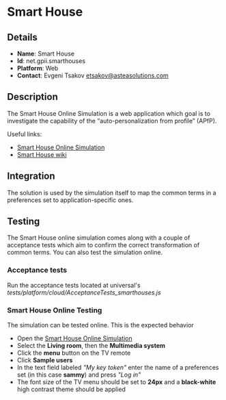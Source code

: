 # Smart House

## Details

* __Name__: Smart House
* __Id__: net.gpii.smarthouses
* __Platform__: Web
* __Contact__: Evgeni Tsakov <etsakov@asteasolutions.com>

## Description
The Smart House Online Simulation is a web application which goal is to investigate the capability of the “auto-personalization from profile” (APfP).

Useful links:

  * [Smart House Online Simulation](https://smarthouse.remex.hdm-stuttgart.de)
  * [Smart House wiki](http://wiki.gpii.net/w/Smart_House_Online_Simulation)

## Integration
The solution is used by the simulation itself to map the common terms in a preferences set to application-specific ones.

## Testing
The Smart House online simulation comes along with a couple of acceptance tests which aim to confirm the correct transformation of common terms. You can also test the simulation online.

### Acceptance tests

Run the acceptance tests located at universal's _tests/platform/cloud/AcceptanceTests_smarthouses.js_

### Smart House Online Testing
The simulation can be tested online. This is the expected behavior

* Open the [Smart House Online Simulation](https://smarthouse.remex.hdm-stuttgart.de)
* Select the __Living room__, then the __Multimedia system__
* Click the __menu__ button on the TV remote
* Click __Sample users__
* In the text field labeled _"My key token"_ enter the name of a preferences set (in this case __sammy__) and press _"Log in"_
* The font size of the TV menu should be set to __24px__ and a __black-white__ high contrast theme should be applied
